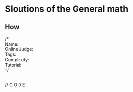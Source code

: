 # Sloutions of the General math

## How

/*<br>
Name: <br>
Online Judge: <br>
Tags: <br>
Complexity: <br>
Tutorial: <br>
*/<br> <br>

// C O D E
